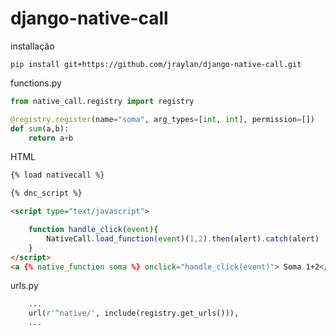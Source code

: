 # django-native-call

installação
```
pip install git+https://github.com/jraylan/django-native-call.git
```

functions.py
```python
from native_call.registry import registry

@registry.register(name="soma", arg_types=[int, int], permission=[])
def sum(a,b):
    return a+b
```


HTML
```html
{% load nativecall %}

{% dnc_script %}

<script type="text/javascript">

    function handle_click(event){
        NativeCall.load_function(event)(1,2).then(alert).catch(alert)
    }
</script>
<a {% native_function soma %} onclick="handle_click(event)"> Soma 1+2</a>

```


urls.py
```py
    ...
    url(r'^native/', include(registry.get_urls())),
    ...
```
